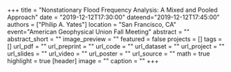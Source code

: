 +++
title = "Nonstationary Flood Frequency Analysis: A Mixed and Pooled Approach"
date = "2019-12-12T17:30:00"
dateend="2019-12-12T17:45:00"
authors = ["Philip A. Yates"]
location = "San Francisco, CA"
event="American Geophysical Union Fall Meeting"
abstract = ""
abstract_short = ""
image_preview = ""
featured = false
projects = []
tags = []
url_pdf = ""
url_preprint = ""
url_code = ""
url_dataset = ""
url_project = ""
url_slides = ""
url_video = ""
url_poster = ""
url_source = ""
math = true
highlight = true
[header]
image = ""
caption = ""
+++
